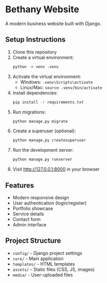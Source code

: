 # Bethany Website

A modern business website built with Django.

## Setup Instructions

1. Clone this repository
2. Create a virtual environment:
   ```bash
   python -m venv .venv
   ```
3. Activate the virtual environment:
   - Windows: `.venv\Scripts\activate`
   - Linux/Mac: `source .venv/bin/activate`
4. Install dependencies:
   ```bash
   pip install -r requirements.txt
   ```
5. Run migrations:
   ```bash
   python manage.py migrate
   ```
6. Create a superuser (optional):
   ```bash
   python manage.py createsuperuser
   ```
7. Run the development server:
   ```bash
   python manage.py runserver
   ```
8. Visit http://127.0.0.1:8000 in your browser

## Features

- Modern responsive design
- User authentication (login/register)
- Portfolio showcase
- Service details
- Contact form
- Admin interface

## Project Structure

- `config/` - Django project settings
- `core/` - Main application
- `templates/` - HTML templates
- `assets/` - Static files (CSS, JS, images)
- `media/` - User-uploaded files
